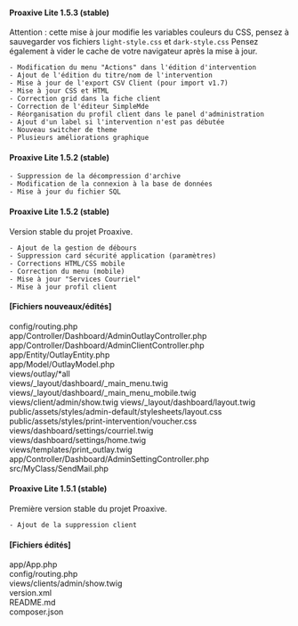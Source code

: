 #### Proaxive Lite 1.5.3 (stable)
Attention : cette mise à jour modifie les variables couleurs du CSS, pensez à sauvegarder vos fichiers `light-style.css` et `dark-style.css`
Pensez également à vider le cache de votre navigateur après la mise à jour.
```
- Modification du menu "Actions" dans l'édition d'intervention
- Ajout de l'édition du titre/nom de l'intervention
- Mise à jour de l'export CSV Client (pour import v1.7)
- Mise à jour CSS et HTML
- Correction grid dans la fiche client
- Correction de l'éditeur SimpleMde
- Réorganisation du profil client dans le panel d'administration
- Ajout d'un label si l'intervention n'est pas débutée
- Nouveau switcher de theme
- Plusieurs améliorations graphique
```

#### Proaxive Lite 1.5.2 (stable)
```
- Suppression de la décompression d'archive
- Modification de la connexion à la base de données
- Mise à jour du fichier SQL
```

#### Proaxive Lite 1.5.2 (stable)
Version stable du projet Proaxive.
```
- Ajout de la gestion de débours
- Suppression card sécurité application (paramètres)
- Corrections HTML/CSS mobile
- Correction du menu (mobile)
- Mise à jour "Services Courriel"
- Mise à jour profil client
```
#### [Fichiers nouveaux/édités]
config/routing.php  
app/Controller/Dashboard/AdminOutlayController.php  
app/Controller/Dashboard/AdminClientController.php  
app/Entity/OutlayEntity.php  
app/Model/OutlayModel.php  
views/outlay/*all  
views/_layout/dashboard/_main_menu.twig  
views/_layout/dashboard/_main_menu_mobile.twig
views/client/admin/show.twig
views/_layout/dashboard/layout.twig  
public/assets/styles/admin-default/stylesheets/layout.css  
public/assets/styles/print-intervention/voucher.css
views/dashboard/settings/courriel.twig  
views/dashboard/settings/home.twig  
views/templates/print_outlay.twig
app/Controller/Dashboard/AdminSettingController.php  
src/MyClass/SendMail.php

#### Proaxive Lite 1.5.1 (stable)
Première version stable du projet Proaxive.
```
- Ajout de la suppression client
```
#### [Fichiers édités]   
app/App.php  
config/routing.php  
views/clients/admin/show.twig  
version.xml  
README.md  
composer.json